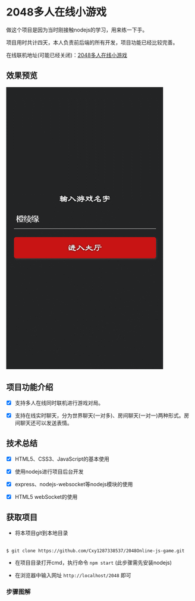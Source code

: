 # 2048多人在线小游戏

做这个项目是因为当时刚接触nodejs的学习，用来练一下手。

项目用时共计四天，本人负责前后端的所有开发，项目功能已经比较完善。

在线联机地址(可能已经关闭)：[2048多人在线小游戏](http://119.23.53.56/2048)

## 效果预览

![Preview](GIF.gif)

## 项目功能介绍

- [x] 支持多人在线同时联机进行游戏对局。

- [x] 支持在线实时聊天，分为世界聊天(一对多)、房间聊天(一对一)两种形式。房间聊天还可以发送表情。

## 技术总结

- [x] HTML5、CSS3、JavaScript的基本使用

- [x] 使用nodejs进行项目后台开发

- [x] express、nodejs-websocket等nodejs模块的使用

- [x] HTML5 webSocket的使用

## 获取项目

* 将本项目git到本地目录

```

$ git clone https://github.com/Cxy1287338537/2048Online-js-game.git

```

* 在项目目录打开cmd，执行命令 `npm start` (此步骤需先安装nodejs)

* 在浏览器中输入网址 `http://localhost/2048` 即可

### 步骤图解
